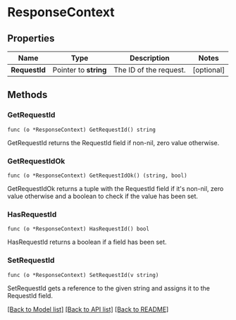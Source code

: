 # ResponseContext

## Properties

Name | Type | Description | Notes
------------ | ------------- | ------------- | -------------
**RequestId** | Pointer to **string** | The ID of the request. | [optional] 

## Methods

### GetRequestId

`func (o *ResponseContext) GetRequestId() string`

GetRequestId returns the RequestId field if non-nil, zero value otherwise.

### GetRequestIdOk

`func (o *ResponseContext) GetRequestIdOk() (string, bool)`

GetRequestIdOk returns a tuple with the RequestId field if it's non-nil, zero value otherwise
and a boolean to check if the value has been set.

### HasRequestId

`func (o *ResponseContext) HasRequestId() bool`

HasRequestId returns a boolean if a field has been set.

### SetRequestId

`func (o *ResponseContext) SetRequestId(v string)`

SetRequestId gets a reference to the given string and assigns it to the RequestId field.


[[Back to Model list]](../README.md#documentation-for-models) [[Back to API list]](../README.md#documentation-for-api-endpoints) [[Back to README]](../README.md)


